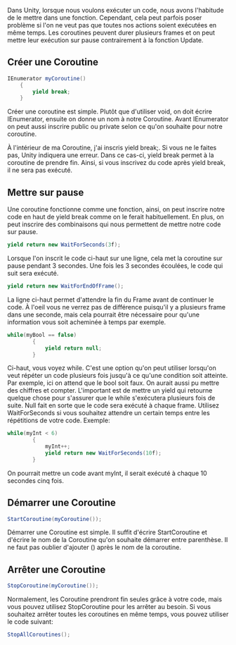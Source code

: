 Dans Unity, lorsque nous voulons exécuter un code, nous avons l'habitude de le mettre dans une fonction. Cependant, cela peut parfois poser problème si l'on ne veut pas que toutes nos actions soient exécutées en même temps. Les coroutines peuvent durer plusieurs frames et on peut mettre leur exécution sur pause contrairement à la fonction Update.   
      

## Créer une Coroutine

``` csharp
IEnumerator myCoroutine()
    {
        yield break; 
    } 
```

Créer une coroutine est simple. Plutôt que d'utiliser void, on doit écrire IEnumerator, ensuite on donne un nom à notre Coroutine. Avant IEnumerator on peut aussi inscrire public ou private selon ce qu'on souhaite pour notre coroutine.    


À l'intérieur de ma Coroutine, j'ai inscris yield break;. Si vous ne le faites pas, Unity indiquera une erreur. Dans ce cas-ci, yield break permet à la coroutine de prendre fin. Ainsi, si vous inscrivez du code après yield break, il ne sera pas exécuté.   
    
          

## Mettre sur pause
Une coroutine fonctionne comme une fonction, ainsi, on peut inscrire notre code en haut de yield break comme on le ferait habituellement. En plus, on peut inscrire des combinaisons qui nous permettent de mettre notre code sur pause.   


``` csharp
yield return new WaitForSeconds(3f);
```

Lorsque l'on inscrit le code ci-haut sur une ligne, cela met la coroutine sur pause pendant 3 secondes. Une fois les 3 secondes écoulées, le code qui suit sera exécuté.   

``` csharp
yield return new WaitForEndOfFrame();  
```

La ligne ci-haut permet d'attendre la fin du Frame avant de continuer le code. À l'oeil vous ne verrez pas de différence puisqu'il y a plusieurs frame dans une seconde, mais cela pourrait être nécessaire pour qu'une information vous soit acheminée à temps par exemple.   

``` csharp
while(myBool == false)
        {
            yield return null; 
        }
```

Ci-haut, vous voyez while. C'est une option qu'on peut utiliser lorsqu'on veut répéter un code plusieurs fois jusqu'à ce qu'une condition soit atteinte. Par exemple, ici on attend que le bool soit faux. On aurait aussi pu mettre des chiffres et compter. L'important est de mettre un yield qui retourne quelque chose pour s'assurer que le while s'exécutera plusieurs fois de suite. Null fait en sorte que le code sera exécuté à chaque frame. Utilisez WaitForSeconds si vous souhaitez attendre un certain temps entre les répétitions de votre code. Exemple:   

``` csharp
while(myInt < 6)
        {
            myInt++; 
            yield return new WaitForSeconds(10f); 
        }
```

On pourrait mettre un code avant myInt, il serait exécuté à chaque 10 secondes cinq fois.   
      

## Démarrer une Coroutine
``` csharp
StartCoroutine(myCoroutine()); 
```

Démarrer une Coroutine est simple. Il suffit d'écrire StartCoroutine et d'écrire le nom de la Coroutine qu'on souhaite démarrer entre parenthèse. Il ne faut pas oublier d'ajouter () après le nom de la coroutine.   

      

## Arrêter une Coroutine
``` csharp
StopCoroutine(myCoroutine()); 
```

Normalement, les Coroutine prendront fin seules grâce à votre code, mais vous pouvez utilisez StopCoroutine pour les arrêter au besoin. Si vous souhaitez arrêter toutes les coroutines en même temps, vous pouvez utiliser le code suivant:

``` csharp
StopAllCoroutines(); 
```
